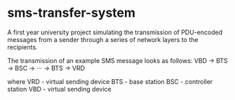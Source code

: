 # sms-transfer-system
A first year university project simulating the transmission of PDU-encoded messages from a sender through a series of network layers to the recipients.

The transmission of an example SMS message looks as follows:
VBD → BTS → BSC → ··· → BTS → VRD

where
    VRD - virtual sending device
    BTS - base station 
    BSC - controller station
    VBD - virtual sending device
